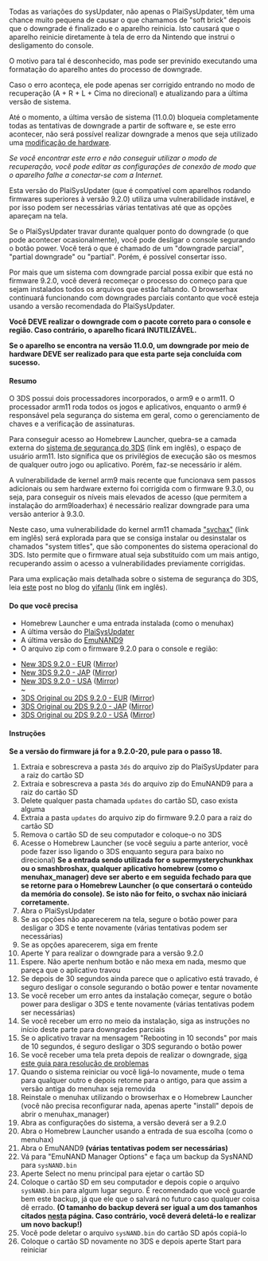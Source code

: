 Todas as variações do sysUpdater, não apenas o PlaiSysUpdater, têm uma chance muito pequena de causar o que chamamos de "soft brick" depois que o downgrade é finalizado e o aparelho reinicia. Isto causará que o aparelho reinicie diretamente à tela de erro da Nintendo que instrui o desligamento do console.

O motivo para tal é desconhecido, mas pode ser previnido executando uma formatação do aparelho antes do processo de downgrade.

Caso o erro aconteça, ele pode apenas ser corrigido entrando no modo de recuperação (A + R + L + Cima no direcional) e atualizando para a última versão de sistema.

Até o momento, a última versão de sistema (11.0.0) bloqueia completamente todas as tentativas de downgrade a partir de software e, se este erro acontecer, não será possível realizar downgrade a menos que seja utilizado uma [modificação de hardware](https://github.com/Haagenti/Guide-pt_BR/Downgrade-com-Modificação-de-Hardware).

*Se você encontrar este erro e não conseguir utilizar o modo de recuperação, você pode editar as configurações de conexão de modo que o aparelho falhe a conectar-se com a Internet.*

Esta versão do PlaiSysUpdater (que é compatível com aparelhos rodando firmwares superiores à versão 9.2.0) utiliza uma vulnerabilidade instável, e por isso podem ser necessárias várias tentativas até que as opções apareçam na tela.

Se o PlaiSysUpdater travar durante qualquer ponto do downgrade (o que pode acontecer ocasionalmente), você pode desligar o console segurando o botão power. Você terá o que é chamado de um "downgrade parcial", "partial downgrade" ou "partial". Porém, é possível consertar isso.

Por mais que um sistema com downgrade parcial possa exibir que está no firmware 9.2.0, você deverá recomeçar o processo do começo para que sejam instalados todos os arquivos que estão faltando. O browserhax continuará funcionando com downgrades parciais contanto que você esteja usando a versão recomendada do PlaiSysUpdater.

**Você DEVE realizar o downgrade com o pacote correto para o console e região. Caso contrário, o aparelho ficará INUTILIZÁVEL.**

**Se o aparelho se encontra na versão 11.0.0, um downgrade por meio de hardware DEVE ser realizado para que esta parte seja concluída com sucesso.**

#### Resumo

O 3DS possui dois processadores incorporados, o arm9 e o arm11. O processador arm11 roda todos os jogos e aplicativos, enquanto o arm9 é responsável pela segurança do sistema em geral, como o gerenciamento de chaves e a verificação de assinaturas.

Para conseguir acesso ao Homebrew Launcher, quebra-se a camada externa do [sistema de segurança do 3DS](https://smealum.github.io/3ds/32c3/#/19) (link em inglês), o espaço de usuário arm11. Isto significa que os privilégios de execução são os mesmos de qualquer outro jogo ou aplicativo. Porém, faz-se necessário ir além.

A vulnerabilidade de kernel arm9 mais recente que funcionava sem passos adicionais ou sem hardware externo foi corrigida com o firmware 9.3.0, ou seja, para conseguir os níveis mais elevados de acesso (que permitem a instalação do arm9loaderhax) é necessário realizar downgrade para uma versão anterior à 9.3.0.

Neste caso, uma vulnerabilidade do kernel arm11 chamada ["svchax"](https://github.com/aliaspider/svchax) (link em inglês) será explorada para que se consiga instalar ou desinstalar os chamados "system titles", que são componentes do sistema operacional do 3DS. Isto permite que o firmware atual seja substituído com um mais antigo, recuperando assim o acesso a vulnerabilidades previamente corrigidas.

Para uma explicação mais detalhada sobre o sistema de segurança do 3DS, leia [este](http://yifan.lu/2016/04/06/the-3ds-cryptosystem/) post no blog do [yifanlu](https://github.com/yifanlu/) (link em inglês).

#### Do que você precisa

* Homebrew Launcher e uma entrada instalada (como o menuhax)
* A última versão do [PlaiSysUpdater](https://github.com/Plailect/PlaiSysUpdater/releases/)
* A última versão do [EmuNAND9](https://github.com/d0k3/EmuNAND9/releases)
* O arquivo zip com o firmware 9.2.0 para o console e região:
 +    [New 3DS 9.2.0 - EUR](https://mega.nz/#!F4U32b4B!tPhl3G0HEmzg5Pd5zQ29ndf1icQqU_LBoogygSL13EY
) ([Mirror](https://drive.google.com/open?id=0BzPfvjeuhqoDOWpMTWdybzF3TUU))    
 +    [New 3DS 9.2.0 - JAP](https://mega.nz/#!VxcF3TIK!Bm5LgFxo5V4Nepe9ZlWnx7bichE1V7p7pR_HqwimU5M
) ([Mirror](https://drive.google.com/file/d/0BzPfvjeuhqoDU2plUWwxa2gtV0E/view?usp=sharing))    
 +    [New 3DS 9.2.0 - USA](https://mega.nz/#!gslWiIoK!SF7uFk9rzWTK6oitCDoeAdvphcCzhKWsnTAMXw7zwOU
) ([Mirror](https://drive.google.com/file/d/0BzPfvjeuhqoDbEV2aTRjb1oxekE/view?usp=sharing))        
~    
 +    [3DS Original ou 2DS 9.2.0 - EUR](https://mega.nz/#!xh0wCRYQ!AaxVlej5jG4YPthojiI403alEtYfrkqq4FfdTy10EcU
) ([Mirror](https://drive.google.com/file/d/0BzPfvjeuhqoDT0oxaGxPSmJ5Rlk/view?usp=sharing))    
 +    [3DS Original ou 2DS 9.2.0 - JAP](https://mega.nz/#!dxMUgTDL!sWvpVP4yWL_H66sOMG9VCJh3xMGG0_GgaX22gTpRE24
) ([Mirror](https://drive.google.com/file/d/0BzPfvjeuhqoDNnNrXzh4UlFPNzQ/view?usp=sharing))    
 +    [3DS Original ou 2DS 9.2.0 - USA](https://mega.nz/#!VsMTFDIR!-TfpWoCcCNEky-EfWHFDb1Cf6Ob0VJL0oF01J2YD2Cs) ([Mirror](https://drive.google.com/file/d/0BzPfvjeuhqoDRVY4YWVsMjVqTkU/view?usp=sharing))

#### Instruções

**Se a versão do firmware já for a 9.2.0-20, pule para o passo 18.**

1. Extraia e sobrescreva a pasta `3ds` do arquivo zip do PlaiSysUpdater para a raiz do cartão SD
2. Extraia e sobrescreva a pasta `3ds` do arquivo zip do EmuNAND9 para a raiz do cartão SD
3. Delete qualquer pasta chamada `updates` do cartão SD, caso exista alguma
4. Extraia a pasta `updates` do arquivo zip do firmware 9.2.0 para a raiz do cartão SD
5. Remova o cartão SD de seu computador e coloque-o no 3DS
6. Acesse o Homebrew Launcher (se você seguiu a parte anterior, você pode fazer isso ligando o 3DS enquanto segura para baixo no direcional)
**Se a entrada sendo utilizada for o supermysterychunkhax ou o smashbroshax, qualquer aplicativo homebrew (como o menuhax_manager) deve ser aberto e em seguida fechado para que se retorne para o Homebrew Launcher (o que consertará o conteúdo da memória do console). Se isto não for feito, o svchax não iniciará corretamente.**
7. Abra o PlaiSysUpdater
8. Se as opções não aparecerem na tela, segure o botão power para desligar o 3DS e tente novamente (várias tentativas podem ser necessárias)
9. Se as opções aparecerem, siga em frente
10. Aperte Y para realizar o downgrade para a versão 9.2.0
11. Espere. Não aperte nenhum botão e não mexa em nada, mesmo que pareça que o aplicativo travou
12. Se depois de 30 segundos ainda parece que o aplicativo está travado, é seguro desligar o console segurando o botão power e tentar novamente
13. Se você receber um erro antes da instalação começar, segure o botão power para desligar o 3DS  e tente novamente (várias tentativas podem ser necessárias)
14. Se você receber um erro no meio da instalação, siga as instruções no início deste parte para downgrades parciais
15. Se o aplicativo travar na mensagem "Rebooting in 10 seconds" por mais de 10 segundos, é seguro desligar o 3DS segurando o botão power
16. Se você receber uma tela preta depois de realizar o downgrade, [siga este guia para resolução de problemas](https://github.com/Haagenti/wiki/Resolução-de-Problemas#ts_sys_down)
17. Quando o sistema reiniciar ou você ligá-lo novamente, mude o tema para qualquer outro e depois retorne para o antigo, para que assim a versão antiga do menuhax seja removida
18. Reinstale o menuhax utilizando o browserhax e o Homebrew Launcher (você não precisa reconfigurar nada, apenas aperte "install" depois de abrir o menuhax_manager)
19. Abra as configurações do sistema, a versão deverá ser a 9.2.0
20. Abra o Homebrew Launcher usando a entrada de sua escolha (como o menuhax)
21. Abra o EmuNAND9 **(várias tentativas podem ser necessárias)**
22. Vá para "EmuNAND Manager Options" e faça um backup da SysNAND para `sysNAND.bin`
23. Aperte Select no menu principal para ejetar o cartão SD
24. Coloque o cartão SD em seu computador e depois copie o arquivo `sysNAND.bin` para algum lugar seguro. É recomendado que você guarde bem este backup, já que ele que o salvará no futuro caso qualquer coisa dê errado. **(O tamanho do backup deverá ser igual a um dos tamanhos citados [nesta](https://github.com/Haagenti/Guide-pt_BR/wiki/Tamanhos-de-NAND) página. Caso contrário, você deverá deletá-lo e realizar um novo backup!)**
25. Você pode deletar o arquivo `sysNAND.bin` do cartão SD após copiá-lo
26. Coloque o cartão SD novamente no 3DS e depois aperte Start para reiniciar
